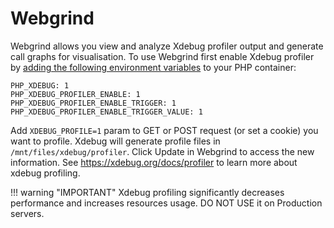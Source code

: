 # Webgrind

Webgrind allows you view and analyze Xdebug profiler output and generate call graphs for visualisation. To use Webgrind first enable Xdebug profiler by [adding the following environment variables](https://docs.wodby.com/stacks/configuration.html) to your PHP container:

```
PHP_XDEBUG: 1
PHP_XDEBUG_PROFILER_ENABLE: 1
PHP_XDEBUG_PROFILER_ENABLE_TRIGGER: 1
PHP_XDEBUG_PROFILER_ENABLE_TRIGGER_VALUE: 1
```

Add `XDEBUG_PROFILE=1` param to GET or POST request (or set a cookie) you want to profile. Xdebug will generate profile files in `/mnt/files/xdebug/profiler`. Click Update in Webgrind to access the new information. See https://xdebug.org/docs/profiler to learn more about xdebug profiling.

!!! warning "IMPORTANT" 
    Xdebug profiling significantly decreases performance and increases resources usage. DO NOT USE it on Production servers.
